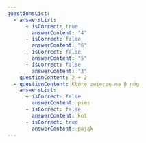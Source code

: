 ```yaml
---
questionsList:
  - answersList:
      - isCorrect: true
        answerContent: "4"
      - isCorrect: false
        answerContent: "6"
      - isCorrect: false
        answerContent: "5"
      - isCorrect: false
        answerContent: "3"
    questionContent: 2 + 2
  - questionContent: Które zwierzę ma 8 nóg
    answersList:
      - isCorrect: false
        answerContent: pies
      - isCorrect: false
        answerContent: kot
      - isCorrect: true
        answerContent: pająk
---
```

